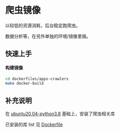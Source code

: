 # 爬虫镜像

以较低的资源消耗，后台稳定跑爬虫。

数据分析等，在另外单独的环境/镜像里搞。


## 快速上手

#### 构建镜像

```bash
cd dockerfiles/apps-crawlers
make docker-build
```


## 补充说明

在 [ubuntu20.04-python3.8](../ubuntu20.04-python3.8/) 基础上，安装了爬虫相关库

已安装的库 list 见 [Dockerfile](./Dockerfile)
